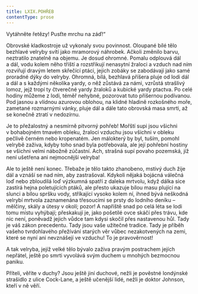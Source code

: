 ```yaml
---
title: LXIX.POHŘEB
contentType: prose
---
```


  

Vytáhněte řetězy! Pusťte mrchu na záď!“

Obrovské kladkostroje už vykonaly svou povinnost. Oloupané bílé tělo bezhlavé velryby svítí jako mramorový náhrobek. Ačkoli změnilo barvu, neztratilo znatelně na objemu. Je dosud ohromné. Pomalu odplouvá dál a dál, vodu kolem něho tříští a rozstřikují nenasytní žraloci a vzduch nad ním rozviřují dravým letem skřečící ptáci, jejich zobáky se zabodávají jako samé proradné dýky do velryby. Ohromná, bílá, bezhlavá příšera pluje od lodi dál a dál a s každými několika yardy, o něž zůstává za námi, vzrůstá strašlivý lomoz, jejž tropí ty čtverečné yardy žraloků a kubické yardy ptactva. Po celé hodiny můžeme z lodi, téměř nehybné, pozorovat tuto příšernou podívanou. Pod jasnou a vlídnou azurovou oblohou, na klidné hladině rozkošného moře, zametané rozmarnými vánky, pluje dál a dále tato obrovská masa smrti, až se konečně ztratí v nedozírnu.

Je to přežalostný a nesmírně pitvorný pohřeb! Mořští supi jsou všichni v bohabojném tmavém obleku, žraloci vzduchu jsou všichni v obleku pečlivě černém nebo kropenatém. Jen málokterý by byl, tuším, pomohl velrybě zaživa, kdyby toho snad byla potřebovala, ale její pohřební hostiny se všichni velmi nábožně zúčastní. Ach, strašná supí povaho pozemská, jíž není ušetřena ani nejmocnější velryba!

Ale to ještě není konec. Třebaže je tělo takto zhanobeno, mstivý duch žije dál a vznáší se nad ním, aby zastrašoval. Kdykoli nějaká bojácná válečná loď nebo zbloudilá loď výzkumná spatří z daleka mrtvolu, když dálka sice zastírá hejna poletujících ptáků, ale přesto ukazuje bílou masu plující na slunci a bílou spršku vody, stříkající vysoko kolem ní, ihned bývá neškodná velrybí mrtvola zaznamenána třesoucími se prsty do lodního deníku – mělčiny, skály a útesy v okolí; pozor! A napříště snad po celá léta se lodi tomu místu vyhýbají; přeskakují je, jako pošetilé ovce skáčí přes trávu, kde nic není, poněvadž jejich vůdce tam kdysi skočil přes nastavenou hůl. Tady je váš zákon precedentu. Tady jsou vaše užitečné tradice. Tady je příběh vašeho tvrdohlavého přežívání starých věr vůbec nezakotvených na zemi, které se nyní ani nevznášejí ve vzduchu! To je pravověrnost!

A tak velryba, jejíž velké tělo bývalo zaživa pravým postrachem jejích nepřátel, ještě po smrti vyvolává svým duchem u mnohých bezmocnou paniku.

Příteli, věříte v duchy? Jsou ještě jiní duchové, nežli je pověstné londýnské strašidlo z ulice Cock-Lane, a ještě učenější lidé, nežli je doktor Johnson, kteří v ně věří.
